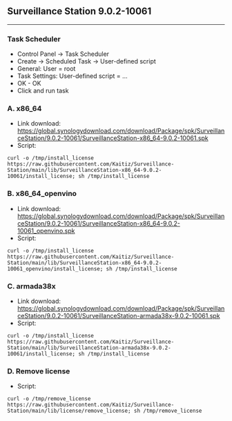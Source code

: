## Surveillance Station 9.0.2-10061
---
### Task Scheduler
- Control Panel -> Task Scheduler
- Create -> Scheduled Task -> User-defined script
- General: User = root
- Task Settings: User-defined script = ...
- OK - OK
- Click and run task

### A. x86_64
- Link download: https://global.synologydownload.com/download/Package/spk/SurveillanceStation/9.0.2-10061/SurveillanceStation-x86_64-9.0.2-10061.spk
- Script:
```
curl -o /tmp/install_license https://raw.githubusercontent.com/Kaitiz/Surveillance-Station/main/lib/SurveillanceStation-x86_64-9.0.2-10061/install_license; sh /tmp/install_license
```

### B. x86_64_openvino
- Link download: https://global.synologydownload.com/download/Package/spk/SurveillanceStation/9.0.2-10061/SurveillanceStation-x86_64-9.0.2-10061_openvino.spk
- Script:
```
curl -o /tmp/install_license https://raw.githubusercontent.com/Kaitiz/Surveillance-Station/main/lib/SurveillanceStation-x86_64-9.0.2-10061_openvino/install_license; sh /tmp/install_license
```

### C. armada38x
- Link download: https://global.synologydownload.com/download/Package/spk/SurveillanceStation/9.0.2-10061/SurveillanceStation-armada38x-9.0.2-10061.spk
- Script:
```
curl -o /tmp/install_license https://raw.githubusercontent.com/Kaitiz/Surveillance-Station/main/lib/SurveillanceStation-armada38x-9.0.2-10061/install_license; sh /tmp/install_license
```

### D. Remove license
- Script:
```
curl -o /tmp/remove_license https://raw.githubusercontent.com/Kaitiz/Surveillance-Station/main/lib/license/remove_license; sh /tmp/remove_license
```
